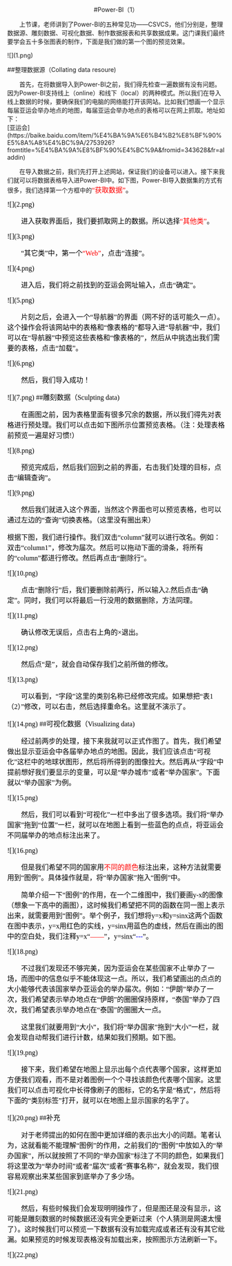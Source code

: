 <center>
#Power-BI（1）
</center>
<p style="text-indent:2em">上节课，老师讲到了Power-BI的五种常见功——CSVCS，他们分别是，整理数据源、雕刻数据、可视化数据、制作数据报表和共享数据成果。这门课我们最终要学会五十多张图表的制作，下面是我们做的第一个图的预览效果。</p>
![](1.png)

##整理数据源（Collating data resoure)
<p style="text-indent:2em">
首先，在将数据导入到Power-BI之前，我们得先检查一遍数据有没有问题。因为Power-BI支持线上（online）和线下（local）的两种模式。所以我们在导入线上数据的时候，要确保我们的电脑的网络能打开该网站。比如我们想画一个显示每届亚运会举办地点的地图，每届亚运会举办地点的表格可以在网上抓取。地址如下：
<br>
[亚运会](https://baike.baidu.com/item/%E4%BA%9A%E6%B4%B2%E8%BF%90%E5%8A%A8%E4%BC%9A/2753926?fromtitle=%E4%BA%9A%E8%BF%90%E4%BC%9A&fromid=343628&fr=aladdin)
</p>
<p style="text-indent:2em">
在导入数据之前，我们先打开上述网站，保证我们的设备可以进入。接下来我们就可以将数据表格导入进Power-BI中。如下图，Power-BI导入数据集的方式有很多，我们选择第一个方框中的<font color=#FF0000 size=3 face="黑体">“获取数据”<font color=#000000 size=3 face="黑体">。
</p>
![](2.png)
<p style="text-indent:2em">
进入获取界面后，我们要抓取网上的数据。所以选择<font color=#FF0000 size=3 face="黑体">“其他类”<font color=#000000 size=3 face="黑体">。
</p>
![](3.png)
<p style="text-indent:2em">
“其它类”中，第一个<font color=#FF0000 size=3 face="黑体">“Web”<font color=#000000 size=3 face="黑体">，点击“连接”。
</p>
![](4.png)
<p style="text-indent:2em">
进入后，我们将之前找到的亚运会网址输入，点击“确定”。
</p>
![](5.png)
<p style="text-indent:2em">
片刻之后，会进入一个“导航器”的界面（网不好的话可能久一点）。这个操作会将该网站中的表格和“像表格的”都导入进“导航器”中，我们可以在“导航器”中预览这些表格和“像表格的”，然后从中挑选出我们需要的表格，点击“加载”。
</p>
![](6.png)
<p style="text-indent:2em">
然后，我们导入成功！
</p>
![](7.png)
##雕刻数据（Sculpting data)
<p style="text-indent:2em">
在画图之前，因为表格里面有很多冗余的数据，所以我们得先对表格进行预处理。我们可以点击如下图所示位置预览表格。（注：处理表格前预览一遍是好习惯!）
</p>
![](8.png)
<p style="text-indent:2em">
预览完成后，然后我们回到之前的界面，右击我们处理的目标，点击“编辑查询”。
</p>
![](9.png)
<p style="text-indent:2em">
然后我们就进入这个界面，当然这个界面也可以预览表格，也可以通过左边的“查询”切换表格。（这里没有圈出来）
</p>
<p style="text-indent:2em">

根据下图，我们进行操作。我们双击“column”就可以进行改名。例如：双击“column1”，修改为届次。然后可以拖动下面的滑条，将所有的“column”都进行修改。然后再点击“删除行”。
</p>
![](10.png)
<p style="text-indent:2em">
点击“删除行”后，我们要删除前两行，所以输入2.然后点击“确定”。同时，我们可以将最后一行没用的数据删除，方法同理。
</p>
![](11.png)
<p style="text-indent:2em">
确认修改无误后，点击右上角的×退出。
</p>
![](12.png)
<p style="text-indent:2em">
然后点“是”，就会自动保存我们之前所做的修改。
</p>
![](13.png)
<p style="text-indent:2em">
可以看到，“字段”这里的类别名称已经修改完成。如果想把“表1（2）”修改，可以右击，然后选择重命名。这里就不演示了。
</p>
![](14.png)
##可视化数据（Visualizing data)
<p style="text-indent:2em">
经过前两步的处理，接下来我就可以正式作图了。首先，我们希望做出显示亚运会中各届举办地点的地图。因此，我们应该点击“可视化”这栏中的地球状图形，然后将所得到的图像拉大。然后再从“字段”中提前想好我们要显示的变量，可以是“举办城市”或者“举办国家”。下面就以“举办国家”为例。
</p>
![](15.png)
<p style="text-indent:2em">
然后，我们可以看到“可视化”一栏中多出了很多选项。我们将“举办国家”拖到“位置”一栏，就可以在地图上看到一些蓝色的点点，将亚运会不同届举办的地点标注出来了。
</p>
![](16.png)
<p style="text-indent:2em">
但是我们希望不同的国家用<font color=#FF0000 size=3 face="黑体">不同的颜色<font color=#000000 size=3 face="黑体">标注出来，这种方法就需要用到“图例”。具体操作就是，将“举办国家”拖入“图例”中。
</p>
<p style="text-indent:2em">
简单介绍一下“图例”的作用，在一个二维图中，我们要画y-x的图像（想象一下高中的画图），这时候我们希望把不同的函数在同一图上表示出来，就需要用到“图例”。举个例子，我们想将y=x和y=sinx这两个函数在图中表示，y=x用红色的实线，y=sinx用蓝色的虚线，然后在画出的图中的空白处，我们注释y=x“<font color=#FF0000 size=3 face="黑体">——<font color=#000000 size=3 face="黑体">”，y=sinx“<font color=#0000FF size=3 face="黑体">---<font color=#000000 size=3 face="黑体">”。
</p>![](18.png)

<p style="text-indent:2em">
不过我们发现还不够完美，因为亚运会在某些国家不止举办了一场，而图中的信息似乎不能体现这一点。所以，我们希望画出的点点的大小能够代表该国家举办亚运会的举办届次。例如：“伊朗”举办了一次，我们希望表示举办地点在“伊朗”的圈圈保持原样，“泰国”举办了四次，我们希望表示举办地点在“泰国”的圈圈大一点。
</p>
<p style="text-indent:2em">
这里我们就要用到“大小”，我们将“举办国家”拖到“大小”一栏，就会发现自动帮我们进行计数，结果如我们预期。如下图。
</p>
![](19.png)
<p style="text-indent:2em">
接下来，我们希望在地图上显示出每个点代表哪个国家，这样更加方便我们观看，而不是对着图例一个个寻找该颜色代表哪个国家。这里我们可以点击可视化中长得像刷子的图标，它的名字是“格式”，然后将下面的“类别标签”打开，就可以在地图上显示国家的名字了。
</p>
![](20.png)
##补充
<p style="text-indent:2em">
对于老师提出的如何在图中更加详细的表示出大小的问题。笔者认为，这就看能不能理解“图例”的作用，之前我们的“图例”中放如入的“举办国家”，所以就按照了不同的“举办国家”标注了不同的颜色，如果我们将这里改为“举办时间”或者“届次”或者“赛事名称”，就会发现，我们很容易观察出来某些国家到底举办了多少场。
</p>
![](21.png)
<p style="text-indent:2em">
然后，有些时候我们会发现明明操作了，但是图还是没有显示，这可能是雕刻数据的时候数据还没有完全更新过来（个人猜测是网速太慢了）。这时候我们可以预览一下数据有没有加载完成或者还有没有其它纰漏。如果预览的时候发现表格没有加载出来，按照图示方法刷新一下。
</p>
![](22.png)



